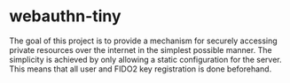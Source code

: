 # webauthn-tiny

The goal of this project is to provide a mechanism for securely accessing
private resources over the internet in the simplest possible manner. The
simplicity is achieved by only allowing a static configuration for the server.
This means that all user and FIDO2 key registration is done beforehand.
